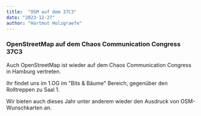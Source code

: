 ```yaml
---
title:  "OSM auf dem 37C3"
date: "2023-12-27"
author: "Hartmut Holzgraefe"
---
```


### OpenStreetMap auf dem Chaos Communication Congress 37C3

Auch OpenStreetMap ist wieder auf dem Chaos Communication Congress in Hamburg vertreten.

Ihr findet uns im 1.OG im "Bits & Bäume" Bereich, gegenüber den Rolltreppen zu Saal 1.

Wir bieten auch dieses Jahr unter anderem wieder den Ausdruck von OSM-Wunschkarten an.
